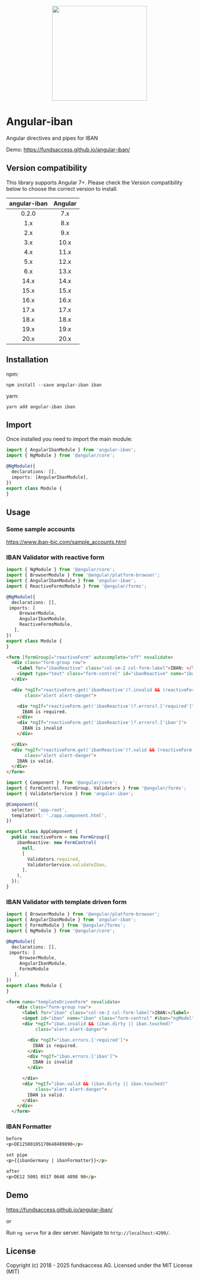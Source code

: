 <p align="center">
  <img height="256px" width="256px" style="text-align: center;" src="https://fundsaccess.github.io/angular-iban/assets/angular.svg">
</p>

# Angular-iban

Angular directives and pipes for IBAN

Demo: https://fundsaccess.github.io/angular-iban/

## Version compatibility

This library supports Angular 7+. Please check the Version compatibility below to choose the correct version to install.

| angular-iban | Angular |
|:------------:|:-------:|
|    0.2.0     |   7.x   |
|     1.x      |   8.x   |
|     2.x      |   9.x   |
|     3.x      |  10.x   |
|     4.x      |  11.x   |
|     5.x      |  12.x   |
|     6.x      |  13.x   |
|     14.x     |  14.x   |
|     15.x     |  15.x   |
|     16.x     |  16.x   |
|     17.x     |  17.x   |
|     18.x     |  18.x   |
|     19.x     |  19.x   |
|     20.x     |  20.x   |
## Installation

npm:
```shell
npm install --save angular-iban iban
```

yarn:
```shell
yarn add angular-iban iban
```


## Import

Once installed you need to import the main module:
```typescript
import { AngularIbanModule } from 'angular-iban';
import { NgModule } from '@angular/core';

@NgModule({
  declarations: [],
  imports: [AngularIbanModule], 
})
export class Module {
}
```

## Usage

### Some sample accounts
https://www.iban-bic.com/sample_accounts.html

### IBAN Validator with reactive form
```typescript
import { NgModule } from '@angular/core';
import { BrowserModule } from '@angular/platform-browser';
import { AngularIbanModule } from 'angular-iban';
import { ReactiveFormsModule } from '@angular/forms';

@NgModule({
  declarations: [],
 imports: [
     BrowserModule,
     AngularIbanModule,
     ReactiveFormsModule,
   ],
})
export class Module {
}
```

```html
<form [formGroup]="reactiveForm" autocomplete="off" novalidate>
  <div class="form-group row">
    <label for="ibanReactive" class="col-sm-2 col-form-label">IBAN: </label>
    <input type="text" class="form-control" id="ibanReactive" name="ibanReactive" formControlName="ibanReactive" required>
  </div>

  <div *ngIf="reactiveForm.get('ibanReactive')?.invalid && (reactiveForm.get('ibanReactive')?.dirty || reactiveForm.get('ibanReactive')?.touched)"
       class="alert alert-danger">

    <div *ngIf="reactiveForm.get('ibanReactive')?.errors?.['required']">
      IBAN is required.
    </div>
    <div *ngIf="reactiveForm.get('ibanReactive')?.errors?.['iban']">
      IBAN is invalid
    </div>

  </div>
  <div *ngIf="reactiveForm.get('ibanReactive')?.valid && (reactiveForm.get('ibanReactive')?.dirty || reactiveForm.get('ibanReactive')?.touched)"
       class="alert alert-danger">
    IBAN is valid.
  </div>
</form>
```

```typescript
import { Component } from '@angular/core';
import { FormControl, FormGroup, Validators } from '@angular/forms';
import { ValidatorService } from 'angular-iban';

@Component({
  selector: 'app-root',
  templateUrl: './app.component.html',
})

export class AppComponent {
  public reactiveForm = new FormGroup({
    ibanReactive: new FormControl(
      null,
      [
        Validators.required,
        ValidatorService.validateIban,
      ],
    ),
  });
}
```

### IBAN Validator with template driven form

```typescript
import { BrowserModule } from '@angular/platform-browser';
import { AngularIbanModule } from 'angular-iban';
import { FormsModule } from '@angular/forms';
import { NgModule } from '@angular/core';

@NgModule({
  declarations: [],
 imports: [
     BrowserModule,
     AngularIbanModule,
     FormsModule
   ],
})
export class Module {
}
```

```html
<form name="templateDrivenForm" novalidate>
    <div class="form-group row">
      <label for="iban" class="col-sm-2 col-form-label">IBAN:</label>
      <input id="iban" name="iban" class="form-control" #iban="ngModel" type="text" ibanValidator [(ngModel)]="testIban" [ngModelOptions]="{standalone: true}" required autocomplete="off">
      <div *ngIf="iban.invalid && (iban.dirty || iban.touched)"
           class="alert alert-danger">

        <div *ngIf="iban.errors.['required']">
          IBAN is required.
        </div>
        <div *ngIf="iban.errors.['iban']">
          IBAN is invalid
        </div>

      </div>
      <div *ngIf="iban.valid && (iban.dirty || iban.touched)"
           class="alert alert-danger">
        IBAN is valid.
      </div>
    </div>
  </form>
```

### IBAN Formatter
```html
before
<p>DE12500105170648489890</p>

set pipe
<p>{{ibanGermany | ibanFormatter}}</p>

after
<p>DE12 5001 0517 0648 4898 90</p>
```

## Demo

https://fundsaccess.github.io/angular-iban/

or

Run `ng serve` for a dev server. Navigate to `http://localhost:4200/`.

## License

Copyright (c) 2018 - 2025 fundsaccess AG. Licensed under the MIT License (MIT)


